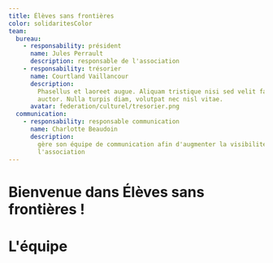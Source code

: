 ```yaml
---
title: Élèves sans frontières
color: solidaritesColor
team:
  bureau:
    - responsability: président
      name: Jules Perrault
      description: responsable de l'association
    - responsability: trésorier
      name: Courtland Vaillancour
      description:
        Phasellus et laoreet augue. Aliquam tristique nisi sed velit faucibus
        auctor. Nulla turpis diam, volutpat nec nisl vitae.
      avatar: federation/culturel/tresorier.png
  communication:
    - responsability: responsable communication
      name: Charlotte Beaudoin
      description:
        gère son équipe de communication afin d'augmenter la visibilité de
        l'association
---
```


# Bienvenue dans Élèves sans frontières !

# L'équipe

<team :team="team" :color="color"></team>
